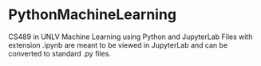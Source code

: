 # PythonMachineLearning
CS489 in UNLV Machine Learning using Python and JupyterLab
Files with extension .ipynb are meant to be viewed in JupyterLab and can be converted to standard .py files.
